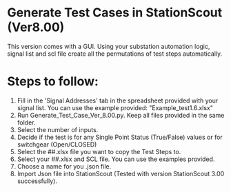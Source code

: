 # Generate Test Cases in StationScout (Ver8.00)

This version comes with a GUI. 
Using your substation automation logic, signal list and scl file create all the permutations of test steps automatically.

# Steps to follow:

1) Fill in the 'Signal Addresses' tab in the spreadsheet provided with your signal list.  You can use the example provided: "Example_test1.6.xlsx" 
2) Run Generate_Test_Case_Ver_8.00.py. Keep all files provided in the same folder.
3) Select the number of inputs.
4) Decide if the test is for any Single Point Status (True/False) values or for switchgear (Open/CLOSED)
5) Select the ##.xlsx file you want to copy the Test Steps to.
6) Select your ##.xlsx and SCL file. You can use the examples provided.
7) Choose a name for you .json file.
8) Import Json file into StationScout (Tested with version StationScout 3.00 successfully).
